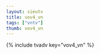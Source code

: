 ```yaml
--- 
layout: sieutv
title: vov4_vn
tags: ["vntv"]
thumb: vov4_vn
---
```

{% include tvadv key="vov4_vn" %}
